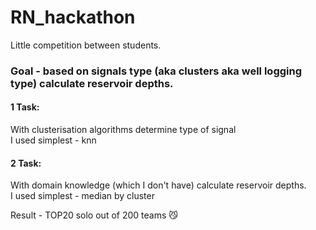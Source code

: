 # RN_hackathon
Little competition between students.  
### Goal - based on signals type (aka clusters aka well logging type) calculate reservoir depths.

#### 1 Task:

With clusterisation algorithms determine type of signal  
I used simplest - knn

#### 2 Task:

With domain knowledge (which I don't have) calculate reservoir depths.  
I used simplest - median by cluster

Result - TOP20 solo out of 200 teams :smirk_cat:
